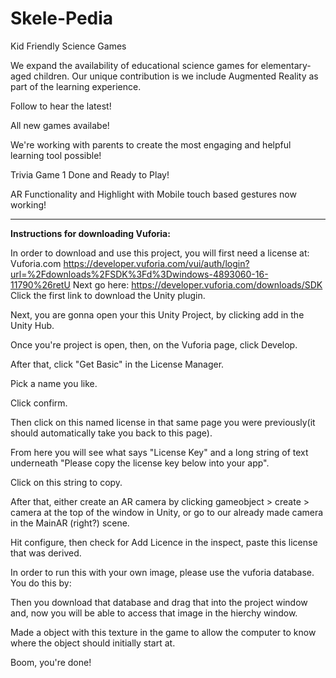 # Skele-Pedia

Kid Friendly Science Games

We expand the availability of educational science games for elementary-aged children.
Our unique contribution is we include Augmented Reality as part of the learning experience.

Follow to hear the latest!

All new games availabe! 

We're working with parents to create the most engaging and helpful learning tool possible!

Trivia Game 1 Done and Ready to Play!

AR Functionality and Highlight with Mobile touch based gestures now working!

---------------------------

**Instructions for downloading Vuforia:**

In order to download and use this project, you will first need a license at:
Vuforia.com
https://developer.vuforia.com/vui/auth/login?url=%2Fdownloads%2FSDK%3Fd%3Dwindows-4893060-16-11790%26retU
Next go here:
https://developer.vuforia.com/downloads/SDK
Click the first link to download the Unity plugin.

Next, you are gonna open your this Unity Project, by clicking add in the Unity Hub.

Once you're project is open, then, on the Vuforia page, click Develop.

After that, click "Get Basic" in the License Manager.

Pick a name you like.

Click confirm.

Then click on this named license in that same page you were previously(it should automatically take you back to this page).

From here you will see what says "License Key" and a long string of text underneath "Please copy the license key below into your app".

Click on this string to copy.

After that, either create an AR camera by clicking gameobject > create > camera at the top of the window in Unity, or go to our already made camera in the MainAR (right?) scene.

Hit configure, then check for Add Licence in the inspect, paste this license that was derived.

In order to run this with your own image, please use the vuforia database.
You do this by: 

Then you download that database and drag that into the project window and, now you will be able to access that image in the hierchy window.

Made a object with this texture in the game to allow the computer to know where the object should initially start at. 

Boom, you're done! 



